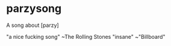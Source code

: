 # parzysong

A song about [parzy]







"a nice fucking song"
~The Rolling Stones
"insane"
~"Billboard"
